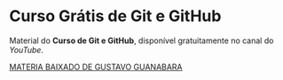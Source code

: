 # Curso Grátis de Git e GitHub
Material do **Curso de Git e GitHub**, disponível gratuitamente no canal do *YouTube*.

[MATERIA BAIXADO DE GUSTAVO GUANABARA](https://github.com/gustavoguanabara/git-github)
